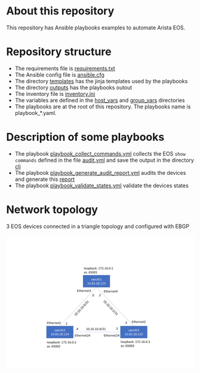 # About this repository 

This repository has Ansible playbooks examples to automate Arista EOS. 

# Repository structure 

- The requirements file is [requirements.txt](requirements.txt)
- The Ansible config file is [ansible.cfg](ansible.cfg)
- The directory [templates](templates) has the jinja templates used by the playbooks
- The directory [outputs](outputs) has the playbooks outout
- The inventory file is [inventory.ini](inventory.ini)
- The variables are defined in the [host_vars](host_vars) and [group_vars](group_vars) directories 
- The playbooks are at the root of this repository. The playbooks name is playbook_*.yaml.  

# Description of some playbooks 

- The playbook [playbook_collect_commands.yml](playbook_collect_commands.yml) collects the EOS `show commands` defined in the file [audit.yml](group_vars/eos/audit.yml) and save the output in the directory [cli](outputs/cli)
- The playbook [playbook_generate_audit_report.yml](playbook_generate_audit_report.yml) audits the devices and generate this [report](outputs/audit/report.md)
- The playbook [playbook_validate_states.yml](playbook_validate_states.yml) validate the devices states

# Network topology

3 EOS devices connected in a triangle topology and configured with EBGP   

![topology.png](topology.png)
